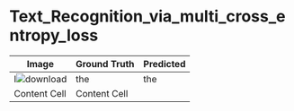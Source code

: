 # Text_Recognition_via_multi_cross_entropy_loss


| Image         | Ground Truth  |     Predicted  |  
| ------------- | ------------- | -------------  | 
| l![download](https://github.com/user-attachments/assets/b7cd9788-6a22-4c2c-b9eb-b212781d3a72)| the | the
| Content Cell  | Content Cell  |                |
